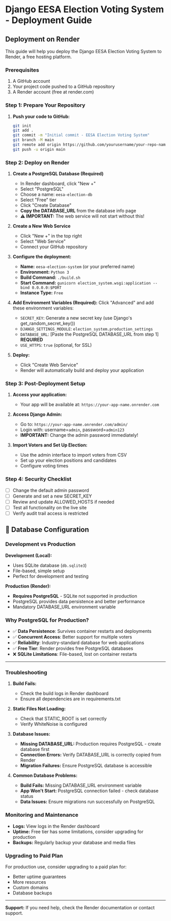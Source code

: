 # Django EESA Election Voting System - Deployment Guide

## Deployment on Render

This guide will help you deploy the Django EESA Election Voting System to Render, a free hosting platform.

### Prerequisites

1. A GitHub account
2. Your project code pushed to a GitHub repository
3. A Render account (free at render.com)

### Step 1: Prepare Your Repository

1. **Push your code to GitHub:**
   ```bash
   git init
   git add .
   git commit -m "Initial commit - EESA Election Voting System"
   git branch -M main
   git remote add origin https://github.com/yourusername/your-repo-name.git
   git push -u origin main
   ```

### Step 2: Deploy on Render

1. **Create a PostgreSQL Database (Required)**

   - In Render dashboard, click "New +"
   - Select "PostgreSQL"
   - Choose a name: `eesa-election-db`
   - Select "Free" tier
   - Click "Create Database"
   - **Copy the DATABASE_URL** from the database info page
   - **⚠️ IMPORTANT:** The web service will not start without this!

2. **Create a New Web Service**

   - Click "New +" in the top right
   - Select "Web Service"
   - Connect your GitHub repository

3. **Configure the deployment:**

   - **Name:** `eesa-election-system` (or your preferred name)
   - **Environment:** `Python 3`
   - **Build Command:** `./build.sh`
   - **Start Command:** `gunicorn election_system.wsgi:application --bind 0.0.0.0:$PORT`
   - **Instance Type:** `Free`

4. **Add Environment Variables (Required):**
   Click "Advanced" and add these environment variables:

   - `SECRET_KEY`: Generate a new secret key (use Django's get_random_secret_key())
   - `DJANGO_SETTINGS_MODULE`: `election_system.production_settings`
   - `DATABASE_URL`: [Paste the PostgreSQL DATABASE_URL from step 1] **REQUIRED**
   - `USE_HTTPS`: `true` (optional, for SSL)

5. **Deploy:**
   - Click "Create Web Service"
   - Render will automatically build and deploy your application

### Step 3: Post-Deployment Setup

1. **Access your application:**

   - Your app will be available at: `https://your-app-name.onrender.com`

2. **Access Django Admin:**

   - Go to: `https://your-app-name.onrender.com/admin/`
   - Login with: username=`admin`, password=`admin123`
   - **IMPORTANT:** Change the admin password immediately!

3. **Import Voters and Set Up Election:**
   - Use the admin interface to import voters from CSV
   - Set up your election positions and candidates
   - Configure voting times

### Step 4: Security Checklist

- [ ] Change the default admin password
- [ ] Generate and set a new SECRET_KEY
- [ ] Review and update ALLOWED_HOSTS if needed
- [ ] Test all functionality on the live site
- [ ] Verify audit trail access is restricted

## 💾 Database Configuration

### Development vs Production

**Development (Local):**

- Uses SQLite database (`db.sqlite3`)
- File-based, simple setup
- Perfect for development and testing

**Production (Render):**

- **Requires PostgreSQL** - SQLite not supported in production
- PostgreSQL provides data persistence and better performance
- Mandatory DATABASE_URL environment variable

### Why PostgreSQL for Production?

- ✅ **Data Persistence**: Survives container restarts and deployments
- ✅ **Concurrent Access**: Better support for multiple voters
- ✅ **Reliability**: Industry-standard database for web applications
- ✅ **Free Tier**: Render provides free PostgreSQL databases
- ❌ **SQLite Limitations**: File-based, lost on container restarts

---

### Troubleshooting

1. **Build Fails:**

   - Check the build logs in Render dashboard
   - Ensure all dependencies are in requirements.txt

2. **Static Files Not Loading:**

   - Check that STATIC_ROOT is set correctly
   - Verify WhiteNoise is configured

3. **Database Issues:**

   - **Missing DATABASE_URL:** Production requires PostgreSQL - create database first
   - **Connection Errors:** Verify DATABASE_URL is correctly copied from Render
   - **Migration Failures:** Ensure PostgreSQL database is accessible

4. **Common Database Problems:**
   - **Build Fails:** Missing DATABASE_URL environment variable
   - **App Won't Start:** PostgreSQL connection failed - check database status
   - **Data Issues:** Ensure migrations run successfully on PostgreSQL

### Monitoring and Maintenance

- **Logs:** View logs in the Render dashboard
- **Uptime:** Free tier has some limitations, consider upgrading for production
- **Backups:** Regularly backup your database and media files

### Upgrading to Paid Plan

For production use, consider upgrading to a paid plan for:

- Better uptime guarantees
- More resources
- Custom domains
- Database backups

---

**Support:** If you need help, check the Render documentation or contact support.
